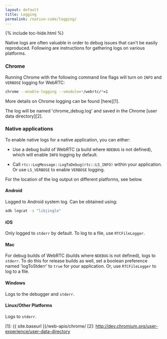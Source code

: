 ```yaml
---
layout: default
title: Logging
permalink: /native-code/logging/
---
```


{% include toc-hide.html %}

Native logs are often valuable in order to debug issues that can't be easily
reproduced. Following are instructions for gathering logs on various platforms.

### Chrome

Running Chrome with the following command line flags will turn on `INFO` and
`VERBOSE` logging for WebRTC:

~~~~ bash
chrome --enable-logging --vmodule=*/webrtc/*=1
~~~~

More details on Chrome logging can be found [here][1].

The log will be named 'chrome_debug.log' and saved in the Chrome
[user data directory][2].

### Native applications

To enable native logs for a native application, you can either:

  * Use a debug build of WebRTC (a build where `NDEBUG` is not defined),
    which will enable `INFO` logging by default.

  * Call `rtc::LogMessage::LogToDebug(rtc::LS_INFO)` within your application.
    Or use `LS_VERBOSE` to enable `VERBOSE` logging.

For the location of the log output on different platforms, see below.

#### Android

Logged to Android system log. Can be obtained using:

~~~~ bash
adb logcat -s "libjingle"
~~~~

#### iOS

Only logged to `stderr` by default. To log to a file, use `RTCFileLogger`.

#### Mac

For debug builds of WebRTC (builds where `NDEBUG` is not defined), logs to
`stderr`. To do this for release builds as well, set a boolean preference named
'logToStderr' to `true` for your application. Or, use `RTCFileLogger` to log to
a file.

#### Windows

Logs to the debugger and `stderr`.

#### Linux/Other Platforms

Logs to `stderr`.

[1]: {{ site.baseurl }}/web-apis/chrome/
[2]: http://dev.chromium.org/user-experience/user-data-directory
